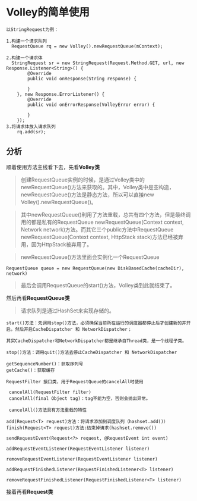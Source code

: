 # Volley的简单使用

```
以StringRequest为例：

1.构建一个请求队列
  RequestQueue rq = new Volley().newRequestQueue(mContext);
  
2.构建一个请求体
  StringRequest sr = new StringRequest(Request.Method.GET, url, new       Response.Listener<String>() {
        @Override
        public void onResponse(String response) {

        }
    }, new Response.ErrorListener() {
        @Override
        public void onErrorResponse(VolleyError error) {

        }
    });
3.将请求体放入请求队列
    rq.add(sr);
```


## 分析
顺着使用方法主线看下去，先看**Volley类**
> 创建RequestQueue实例的时候，是通过Volley类中的newRequestQueue()方法来获取的。其中，Volley类中是空构造，newRequestQueue()方法是静态方法，所以可以直接new Volley().newRequestQueue()。

> 其中newRequestQueue()利用了方法重载，总共有四个方法，但是最终调用的都是私有的RequestQueue newRequestQueue(Context context, Network network)方法。而其它三个public方法中RequestQueue newRequestQueue(Context context, HttpStack stack)方法已经被弃用，因为HttpStack被弃用了。

> newRequestQueue()方法里面会实例化一个RequestQueue
```
RequestQueue queue = new RequestQueue(new DiskBasedCache(cacheDir), network)
```
> 最后会调用RequestQueue的start()方法，Volley类到此就结束了。

然后再看**RequestQueue类**
> 请求队列是通过HashSet来实现存储的。

```
start()方法：先调用stop()方法，必须确保当前所在运行的调度器都停止后才创建新的并开启。然后开启CacheDispatcher 和 NetworkDispatcher；

其实CacheDispatcher和NetworkDispatcher都是继承自Thread类，是一个线程子类。
```

```
stop()方法：调用quit()方法去停止CacheDispatcher 和 NetworkDispatcher
```

```
getSequenceNumber()：获取序列号
getCache()：获取缓存
```

```
RequestFilter 接口类，用于RequestQueue的cancelAll时使用
```

```
 cancelAll(RequestFilter filter)
 cancelAll(final Object tag)：tag不能为空，否则会抛出异常。
 
 cancelAll()方法具有方法重载的特性
```

```
add(Request<T> request)方法：将请求添加到调度队列（hashset.add()）
finish(Request<T> request)方法:结束掉请求(hashset.remove())
```

```
sendRequestEvent(Request<?> request, @RequestEvent int event) 

addRequestEventListener(RequestEventListener listener)

removeRequestEventListener(RequestEventListener listener) 

addRequestFinishedListener(RequestFinishedListener<T> listener)

removeRequestFinishedListener(RequestFinishedListener<T> listener)
```
接着再看**Request类**







